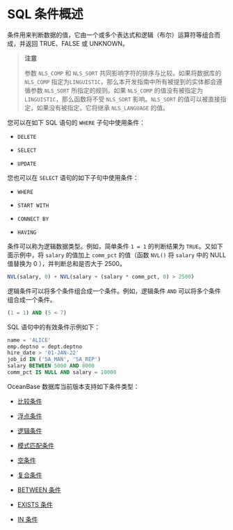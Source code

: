# SQL 条件概述

条件用来判断数据的值，它由一个或多个表达式和逻辑（布尔）运算符等组合而成，并返回 TRUE、FALSE 或 UNKNOWN。

>**注意**
>
>参数 `NLS_COMP` 和 `NLS_SORT` 共同影响字符的排序与比较。如果将数据库的 `NLS_COMP` 指定为`LINGUISTIC`，那么本开发指南中所有被提到的实体都会遵循参数 `NLS_SORT` 所指定的规则。如果 `NLS_COMP` 的值没有被指定为 `LINGUISTIC`，那么函数将不受 `NLS_SORT` 影响。`NLS_SORT` 的值可以被直接指定，如果没有被指定，它将继承 `NLS_LANGUAGE` 的值。

您可以在如下 SQL 语句的 `WHERE` 子句中使用条件：

* `DELETE`

* `SELECT`

* `UPDATE`

您也可以在 `SELECT` 语句的如下子句中使用条件：

* `WHERE`

* `START WITH`

* `CONNECT BY`

* `HAVING`

条件可以称为逻辑数据类型。例如，简单条件 `1 = 1` 的判断结果为 `TRUE`。又如下面示例中，将 `salary` 的值加上 `comm_pct` 的值（函数 `NVL()` 将 `salary` 中的 NULL 值替换为 0 ），并判断总和是否大于 2500。

```sql
NVL(salary, 0) + NVL(salary + (salary * comm_pct, 0) > 2500)
```

逻辑条件可以将多个条件组合成一个条件。例如，逻辑条件 `AND` 可以将多个条件组合成一个条件。

```sql
(1 = 1) AND (5 < 7)
```

SQL 语句中的有效条件示例如下：

```sql
name = 'ALICE'
emp.deptno = dept.deptno
hire_date > '01-JAN-22'
job_id IN ('SA_MAN', 'SA_REP')
salary BETWEEN 5000 AND 8000
comm_pct IS NULL AND salary = 10000
```

OceanBase 数据库当前版本支持如下条件类型：

* [比较条件](../7.condition-of-oracle-mode/3.comparison-conditions-of-oracle-mode.md)

* [浮点条件](../7.condition-of-oracle-mode/4.floating-point-conditions-of-oracle-mode.md)

* [逻辑条件](../7.condition-of-oracle-mode/5.logical-conditions-of-oracle-mode.md)

* [模式匹配条件](../7.condition-of-oracle-mode/6.pattern-matching-conditions-of-oracle-mode.md)

* [空条件](../7.condition-of-oracle-mode/7.empty-condition-of-oracle-mode.md)

* [复合条件](../7.condition-of-oracle-mode/8.composite-condition-of-oracle-mode.md)

* [BETWEEN 条件](../7.condition-of-oracle-mode/9.between-condition-of-oracle-mode.md)

* [EXISTS 条件](../7.condition-of-oracle-mode/10.existence-condition-of-oracle-mode.md)

* [IN 条件](../7.condition-of-oracle-mode/11.in-conditions-of-oracle-mode.md)
